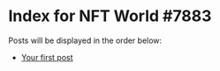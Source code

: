 # Index for NFT World #7883
Posts will be displayed in the order below:

- [Your first post](./001-first.md)

